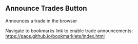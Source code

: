 ## Announce Trades Button
Announces a trade in the browser

Navigate to bookmarks link to enable trade announcements: https://paos.github.io/bookmarklets/index.html
